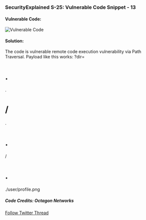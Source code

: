 ### SecurityExplained S-25: Vulnerable Code Snippet - 13

#### Vulnerable Code:

![Vulnerable Code](../media/code-13.jpg)

#### Solution:

The code is vulnerable remote code execution vulnerability via Path Traversal. Payload like this works: ?dir=<h1>.</h1>.<h1>/</h1>.<h1>.</h1>/<h1>.</h1>./user/profile.png

##### Code Credits: Octagon Networks

[Follow Twitter Thread](https://twitter.com/harshbothra_/status/1486000043165634562?s=20&t=DGEwqEwXwFbWH0VXkOKVsQ)

